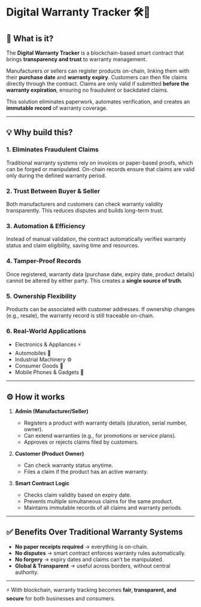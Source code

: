 # Digital Warranty Tracker 🛠️📑

## 📌 What is it?

The **Digital Warranty Tracker** is a blockchain-based smart contract that brings **transparency and trust** to warranty management.

Manufacturers or sellers can register products on-chain, linking them with their **purchase date** and **warranty expiry**. Customers can then file claims directly through the contract. Claims are only valid if submitted **before the warranty expiration**, ensuring no fraudulent or backdated claims.

This solution eliminates paperwork, automates verification, and creates an **immutable record** of warranty coverage.

--- 
  
## 💡 Why build this? 

### 1. Eliminates Fraudulent Claims 

Traditional warranty systems rely on invoices or paper-based proofs, which can be forged or manipulated. On-chain records ensure that claims are valid only during the defined warranty period.

### 2. Trust Between Buyer & Seller

Both manufacturers and customers can check warranty validity transparently. This reduces disputes and builds long-term trust.

### 3. Automation & Efficiency

Instead of manual validation, the contract automatically verifies warranty status and claim eligibility, saving time and resources.

### 4. Tamper-Proof Records

Once registered, warranty data (purchase date, expiry date, product details) cannot be altered by either party. This creates a **single source of truth**.

### 5. Ownership Flexibility

Products can be associated with customer addresses. If ownership changes (e.g., resale), the warranty record is still traceable on-chain.

### 6. Real-World Applications

- Electronics & Appliances ⚡
- Automobiles 🚗
- Industrial Machinery ⚙️
- Consumer Goods 🛒
- Mobile Phones & Gadgets 📱

---

## ⚙️ How it works

1. **Admin (Manufacturer/Seller)**

   - Registers a product with warranty details (duration, serial number, owner).
   - Can extend warranties (e.g., for promotions or service plans).
   - Approves or rejects claims filed by customers.

2. **Customer (Product Owner)**

   - Can check warranty status anytime.
   - Files a claim if the product has an active warranty.

3. **Smart Contract Logic**
   - Checks claim validity based on expiry date.
   - Prevents multiple simultaneous claims for the same product.
   - Maintains immutable records of all claims and warranty periods.

---

## ✅ Benefits Over Traditional Warranty Systems

- **No paper receipts required** → everything is on-chain.
- **No disputes** → smart contract enforces warranty rules automatically.
- **No forgery** → expiry dates and claims can’t be manipulated.
- **Global & Transparent** → useful across borders, without central authority.

---

⚡ With blockchain, warranty tracking becomes **fair, transparent, and secure** for both businesses and consumers.
